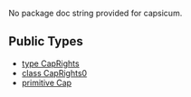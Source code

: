 No package doc string provided for capsicum.

## Public Types

* [type CapRights](capsicum-CapRights.md)
* [class CapRights0](capsicum-CapRights0.md)
* [primitive Cap](capsicum-Cap.md)
